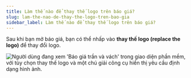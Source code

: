 ```yaml
---
title: Làm thế nào để thay thế logo trên báo giá?
slug: lam-the-nao-de-thay-the-logo-tren-bao-gia
sidebar_label: Làm thế nào để thay thế logo trên báo giá?
---
```


Sau khi bạn mở báo giá, bạn có thể nhấp vào **thay thế logo (replace the logo)** để thay đổi logo.

![Người dùng đang xem 'Báo giá trần và vách' trong giao diện phần mềm, với tùy chọn thay thế logo và một chú giải công cụ hiển thị yêu cầu định dạng hình ảnh.](https://storage.googleapis.com/jegavn_kb/images/5ead8f9d-0bf7-476a-9216-6c5beed864e5.png)